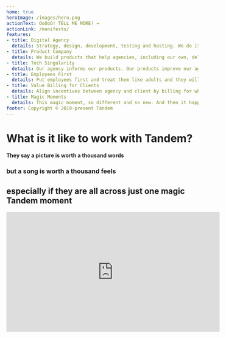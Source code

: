 ```yaml
---
home: true
heroImage: /images/hero.png
actionText: OoOoO! TELL ME MORE! →
actionLink: /manifesto/
features:
- title: Digital Agency
  details: Strategy, design, development, testing and hosting. We do it all and you get a website that grows your organization.
- title: Product Company
  details: We build products that help agencies, including our own, deliver maximum value to their key stakeholders. We also love doing it.
- title: Tech Singularity
  details: Our agency informs our products. Our products improve our agency. The more cycles of this we do, the closer agency becomes product and product becomes agency.
- title: Employees First
  details: Put employees first and treat them like adults and they will do the same for clients and customers first. Everyone wins.
- title: Value Billing for Clients
  details: Align incentives between agency and client by billing for what you produce, not how long it takes to produce it. Higher hourly rates for the agency, lower costs and faster delivery for client.
- title: Magic Moments
  details: This magic moment, so different and so new. And then it happened, it took me by surprise. I knew that you felt it too, by the look in your eyes
footer: Copyright © 2019-present Tandem
---
```


# What is it like to work with Tandem?

#### They say a picture is worth a thousand words

### but a song is worth a thousand feels

## especially if they are all across just one magic Tandem moment

<div class="video-responsive">
  <iframe width="560" height="315" src="https://www.youtube.com/embed/KOAuhjb2e1Y" frameborder="0" allow="accelerometer; autoplay; encrypted-media; gyroscope; picture-in-picture" allowfullscreen></iframe>
</div>
